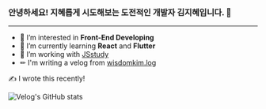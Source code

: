 ### 안녕하세요! 지혜롭게 시도해보는 도전적인 개발자 김지혜입니다. 👋
---

- 👀 I’m interested in **Front-End Developing**
- 🌱 I’m currently learning **React** and **Flutter**
- 💞️ I’m working with [JSstudy](github.com/JS-Study-Club)
- ✏ I'm writing a velog from [wisdomkim.log](velog.io/@wisdomkim)

✍️ I wrote this recently!

![Velog's GitHub stats](https://velog-readme-stats.vercel.app/api?name=wisdomkim)
